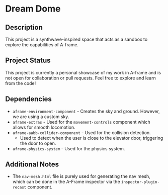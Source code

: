# Dream Dome

## Description

This project is a synthwave-inspired space that acts as a sandbox to explore the capabilities of A-frame.

## Project Status

This project is currently a personal showcase of my work in A-frame and is not open for collaboration or pull requests. Feel free to explore and learn from the code!

## Dependencies

- `aframe-environment-component` - Creates the sky and ground. However, we are using a custom sky.
- `aframe-extras` - Used for the `movement-controls` component which allows for smooth locomotion.
- `aframe-aabb-collider-component` - Used for the collision detection.
    - Used to detect when the user is close to the elevator door, triggering the door to open.
- `aframe-physics-system` - Used for the physics system.

## Additional Notes

- The `nav-mesh.html` file is purely used for generating the nav mesh, which can be done in the A-Frame inspector via the `inspector-plugin-recast` component.